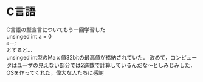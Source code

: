 # C言語
C言語の型宣言についてもう一回学習した   
unsinged int a = 0  
a--;   
とすると...  
unsinged int型のMaｘ値32bitの最高値が格納されていた．
改めて，コンピュータはユーザの見えない部分では2進数で計算しているんだな〜としみじみした．  
OSを作ってくれた，偉大な人たちに感謝  
